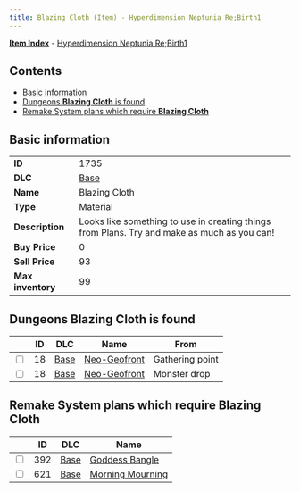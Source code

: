 ```yaml
---
title: Blazing Cloth (Item) - Hyperdimension Neptunia Re;Birth1
---
```


[**Item Index**](/neptunia/rb1/item/index.html) - [Hyperdimension Neptunia Re;Birth1](/neptunia/rb1)

## Contents

- [Basic information](#basic-information)
- [Dungeons **Blazing Cloth** is found](#dungeons-blazing-cloth-is-found)
- [Remake System plans which require **Blazing Cloth**](#remake-system-plans-which-require-blazing-cloth)

## Basic information

|   |   |
| -- | -- |
| **ID** | 1735 |
| **DLC** | [Base](/neptunia/rb1/dlc/1-base.html) |
| **Name** | Blazing Cloth |
| **Type** | Material |
| **Description** | Looks like something to use in creating things from Plans. Try and make as much as you can! |
| **Buy Price** | 0 |
| **Sell Price** | 93 |
| **Max inventory** | 99 |


## Dungeons **Blazing Cloth** is found

|    | ID | DLC | Name | From |
| -- | -- | --- | ---- | ---- |
| <input type="checkbox" id="rb1-dungeon-1-18" class="trackbox" /> | 18 | [Base](/neptunia/rb1/dlc/1-base.html) | [Neo-Geofront](/neptunia/rb1/dungeon/1-18-neo-geofront.html) | Gathering point |
| <input type="checkbox" id="rb1-dungeon-1-18" class="trackbox" /> | 18 | [Base](/neptunia/rb1/dlc/1-base.html) | [Neo-Geofront](/neptunia/rb1/dungeon/1-18-neo-geofront.html) | Monster drop |


## Remake System plans which require **Blazing Cloth**

|    | ID | DLC | Name |
| -- | -- | --- | ---- |
| <input type="checkbox" id="rb1-quest-1-392" class="trackbox" /> | 392 | [Base](/neptunia/rb1/dlc/1-base.html) | [Goddess Bangle](/neptunia/rb1/quest/1-392-goddess-bangle.html) |
| <input type="checkbox" id="rb1-quest-1-621" class="trackbox" /> | 621 | [Base](/neptunia/rb1/dlc/1-base.html) | [Morning Mourning](/neptunia/rb1/quest/1-621-morning-mourning.html) |
